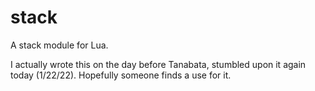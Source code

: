 # stack
A stack module for Lua.

I actually wrote this on the day before Tanabata, stumbled upon it again today (1/22/22). Hopefully someone finds a use for it.
